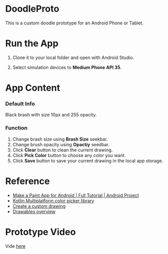 # DoodleProto
This is a custom doodle prototype for an Android Phone or Tablet.

# Run the App
1. Clone it to your local folder and open with Android Studio.

2. Select simulation devices to **Medium Phone API 35**.

# App Content

### Default Info

Black brash with size 10px and 255 opacity.

### Function
1. Change brash size using **Brash Size** seekbar.
2. Change brush opacity using **Opactiy** seedbar.
3. Click **Clear** button to clean the current drawing.
4. Click **Pick Color** button to choose any color you want.
5. Click **Save** button to save your current drawing in the local app storage.

# Reference
- [Make a Paint App for Android | Full Tutorial | Android Project](https://www.youtube.com/watch?v=xGrOHLk60q8)
- [Kotlin Multiplatform color picker library](https://github.com/skydoves/colorpicker-compose)
- [Create a custom drawing](https://developer.android.com/develop/ui/views/layout/custom-views/custom-drawing)
- [Drawables overview](https://developer.android.com/develop/ui/views/graphics/drawables)

# Prototype Video
Vide [here](https://youtu.be/dVsWGPe3Xuc)
